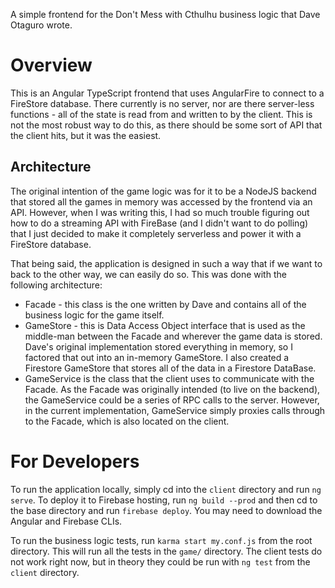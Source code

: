 A simple frontend for the Don't Mess with Cthulhu business logic that Dave Otaguro wrote.

# Overview

This is an Angular TypeScript frontend that uses AngularFire to connect to a 
FireStore database. There currently is no server, nor are there server-less functions -
all of the state is read from and written to by the client. This is not the
most robust way to do this, as there should be some sort of API that the client
hits, but it was the easiest.

## Architecture

The original intention of the game logic was for it to be a NodeJS backend that
stored all the games in memory was accessed by the frontend via an API. However, when I was writing this, I
had so much trouble figuring out how to do a streaming API with FireBase (and
I didn't want to do polling) that I just decided to make it completely serverless
and power it with a FireStore database.

That being said, the application is designed in such a way that if we want to
back to the other way, we can easily do so. This was done with the following
architecture:

- Facade - this class is the one written by Dave and contains all of the business
logic for the game itself.
- GameStore - this is Data Access Object interface that is used as the middle-man
between the Facade and wherever the game data is stored. Dave's original 
implementation stored everything in memory, so I factored that out into an
in-memory GameStore. I also created a Firestore GameStore that stores all of
the data in a Firestore DataBase.
- GameService is the class that the client uses to communicate with the Facade.
As the Facade was originally intended (to live on the backend), the GameService
could be a series of RPC calls to the server. However, in the current 
implementation, GameService simply proxies calls through to the Facade, which
is also located on the client.

# For Developers

To run the application locally, simply cd into the `client` directory and run
`ng serve`. To deploy it to Firebase hosting, run `ng build --prod` and then
cd to the base directory and run `firebase deploy`. You may need to download
the Angular and Firebase CLIs.

To run the business logic tests, run `karma start my.conf.js` from the root
directory. This will run all the tests in the `game/` directory. The client
tests do not work right now, but in theory they could be run with `ng test` from
the `client` directory.
